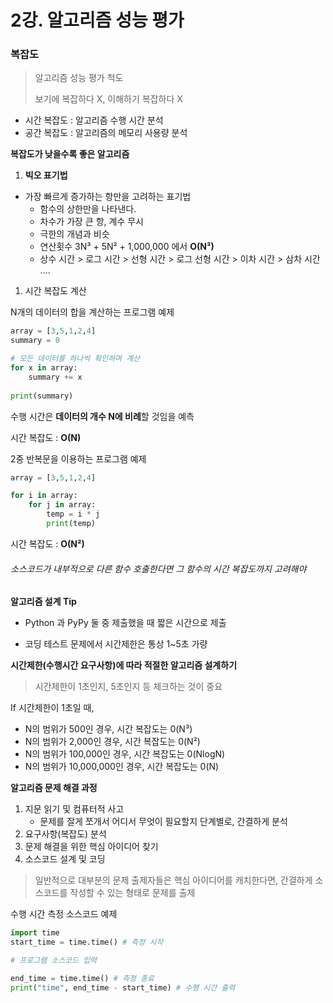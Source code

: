 # 2강. 알고리즘 성능 평가



### 복잡도

> 알고리즘 성능 평가 척도
>
> 보기에 복잡하다 X, 이해하기 복잡하다 X

* 시간 복잡도 : 알고리즘 수행 시간 분석
* 공간 복잡도 : 알고리즘의 메모리 사용량 분석

**복잡도가 낮을수록 좋은 알고리즘**



1. **빅오 표기법**

- 가장 빠르게 증가하는 항만을 고려하는 표기법
  - 함수의 상한만을 나타낸다.
  - 차수가 가장 큰 항, 계수 무시
  - 극한의 개념과 비슷
  - 연산횟수 3N³ + 5N² + 1,000,000 에서 **O(N³)**
  - 상수 시간 > 로그 시간 > 선형 시간 > 로그 선형 시간 > 이차 시간 > 삼차 시간 ....



1) 시간 복잡도 계산

N개의 데이터의 합을 계산하는 프로그램 예제

```python
array = [3,5,1,2,4]
summary = 0

# 모든 데이터를 하나씩 확인하며 계산
for x in array:
    summary += x
    
print(summary)
```

수행 시간은 **데이터의 개수 N에 비례**할 것임을 예측

시간 복잡도 : **O(N)**



2중 반복문을 이용하는 프로그램 예제

```python
array = [3,5,1,2,4]

for i in array:
    for j in array:
        temp = i * j
        print(temp)
```

시간 복잡도 : **O(N²)**

###### 소스코드가 내부적으로 다른 함수 호출한다면 그 함수의 시간 복잡도까지 고려해야



**알고리즘 설계 Tip**

- Python 과 PyPy 둘 중 제출했을 때 짧은 시간으로 제출

- 코딩 테스트 문제에서 시간제한은 통상 1~5초 가량



**시간제한(수행시간 요구사항)에 따라 적절한 알고리즘 설계하기**

> 시간제한이 1초인지, 5초인지 등 체크하는 것이 중요

If  시간제한이 1초일 때,

* N의 범위가 500인 경우, 시간 복잡도는 0(N³)
* N의 범위가 2,000인 경우, 시간 복잡도는 0(N²)
* N의 범위가 100,000인 경우, 시간 복잡도는 0(NlogN)
* N의 범위가 10,000,000인 경우, 시간 복잡도는 0(N)



**알고리즘 문제 해결 과정**

1. 지문 읽기 및 컴퓨터적 사고
   * 문제를 잘게 쪼개서 어디서 무엇이 필요할지 단계별로, 간결하게 분석
2. 요구사항(복잡도) 분석
3. 문제 해결을 위한 핵심 아이디어 찾기
4. 소스코드 설계 및 코딩

> 일반적으로 대부분의 문제 출제자들은 핵심 아이디어를 캐치한다면, 간결하게 소스코드를 작성할 수 있는 형태로 문제를 출제



수행 시간 측정 소스코드 예제

```python
import time
start_time = time.time() # 측정 시작

# 프로그램 소스코드 입력

end_time = time.time() # 측정 종료
print("time", end_time - start_time) # 수행 시간 출력
```

